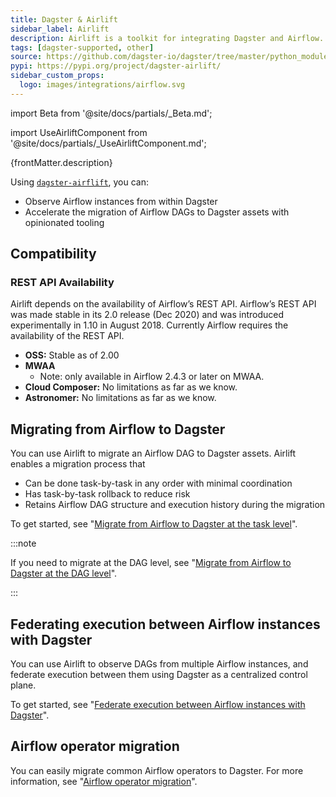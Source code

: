 ```yaml
---
title: Dagster & Airlift
sidebar_label: Airlift
description: Airlift is a toolkit for integrating Dagster and Airflow.
tags: [dagster-supported, other]
source: https://github.com/dagster-io/dagster/tree/master/python_modules/libraries/dagster-airlift
pypi: https://pypi.org/project/dagster-airlift/
sidebar_custom_props:
  logo: images/integrations/airflow.svg
---
```


import Beta from '@site/docs/partials/\_Beta.md';

<Beta />

import UseAirliftComponent from '@site/docs/partials/\_UseAirliftComponent.md';

<UseAirliftComponent />

<p>{frontMatter.description}</p>

Using [`dagster-airflift`](/api/libraries/dagster-airlift), you can:

- Observe Airflow instances from within Dagster
- Accelerate the migration of Airflow DAGs to Dagster assets with opinionated tooling

## Compatibility

### REST API Availability

Airlift depends on the availability of Airflow’s REST API. Airflow’s REST API was made stable in its 2.0 release (Dec 2020) and was introduced experimentally in 1.10 in August 2018. Currently Airflow requires the availability of the REST API.

- **OSS:** Stable as of 2.00
- **MWAA**
  - Note: only available in Airflow 2.4.3 or later on MWAA.
- **Cloud Composer:** No limitations as far as we know.
- **Astronomer:** No limitations as far as we know.

## Migrating from Airflow to Dagster

You can use Airlift to migrate an Airflow DAG to Dagster assets. Airlift enables a migration process that

- Can be done task-by-task in any order with minimal coordination
- Has task-by-task rollback to reduce risk
- Retains Airflow DAG structure and execution history during the migration

To get started, see "[Migrate from Airflow to Dagster at the task level](/migration/airflow-to-dagster/airlift-v1/task-level-migration)".

:::note

If you need to migrate at the DAG level, see "[Migrate from Airflow to Dagster at the DAG level](/migration/airflow-to-dagster/airlift-v1/dag-level-migration)".

:::

## Federating execution between Airflow instances with Dagster

You can use Airlift to observe DAGs from multiple Airflow instances, and federate execution between them using Dagster as a centralized control plane.

To get started, see "[Federate execution between Airflow instances with Dagster](/migration/airflow-to-dagster/airlift-v1/federation)".

## Airflow operator migration

You can easily migrate common Airflow operators to Dagster. For more information, see "[Airflow operator migration](/migration/airflow-to-dagster/airflow-operator-migration)".
